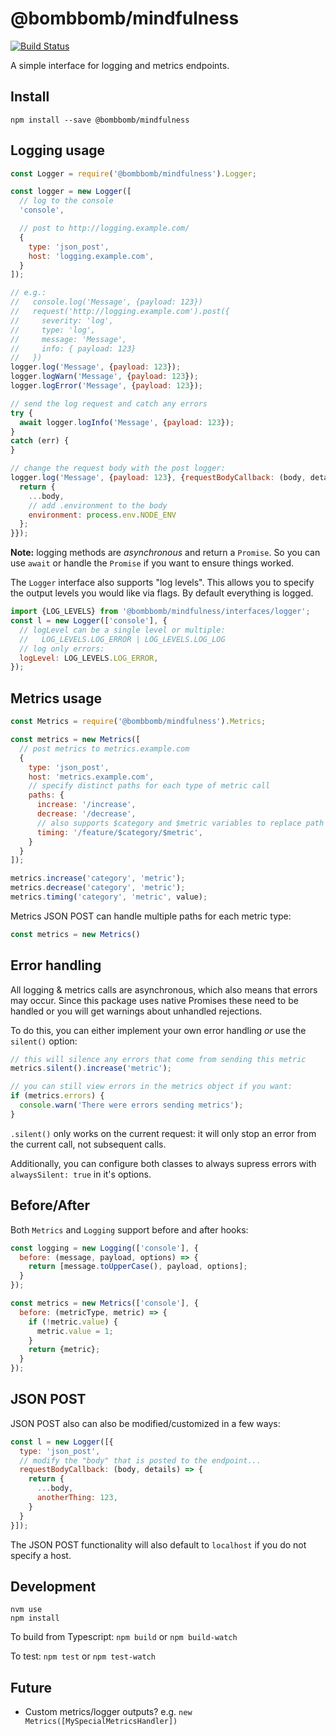 # @bombbomb/mindfulness

[![Build Status](https://travis-ci.com/bombbomb/mindfulness.svg?token=U5j8RScQzx1HwkBzxicx&branch=master)](https://travis-ci.com/bombbomb/mindfulness)

A simple interface for logging and metrics endpoints.

## Install

    npm install --save @bombbomb/mindfulness

## Logging usage

```javascript
const Logger = require('@bombbomb/mindfulness').Logger;

const logger = new Logger([
  // log to the console
  'console',

  // post to http://logging.example.com/
  {
    type: 'json_post',
    host: 'logging.example.com',
  }
]);

// e.g.:
//   console.log('Message', {payload: 123})
//   request('http://logging.example.com').post({
//     severity: 'log',
//     type: 'log',
//     message: 'Message',
//     info: { payload: 123}
//   })
logger.log('Message', {payload: 123});
logger.logWarn('Message', {payload: 123});
logger.logError('Message', {payload: 123});

// send the log request and catch any errors
try {
  await logger.logInfo('Message', {payload: 123});
}
catch (err) {
}

// change the request body with the post logger:
logger.log('Message', {payload: 123}, {requestBodyCallback: (body, details) => {
  return {
    ...body,
    // add .environment to the body
    environment: process.env.NODE_ENV
  };
}});
```

**Note:** logging methods are _asynchronous_ and return a `Promise`. So you can use `await` or handle the `Promise` if you want to ensure things worked.

The `Logger` interface also supports "log levels". This allows you to specify the output levels you would like via flags. By default everything is logged.

```javascript
import {LOG_LEVELS} from '@bombbomb/mindfulness/interfaces/logger';
const l = new Logger(['console'], {
  // logLevel can be a single level or multiple:
  //   LOG_LEVELS.LOG_ERROR | LOG_LEVELS.LOG_LOG
  // log only errors:
  logLevel: LOG_LEVELS.LOG_ERROR,
});
```

## Metrics usage

```javascript
const Metrics = require('@bombbomb/mindfulness').Metrics;

const metrics = new Metrics([
  // post metrics to metrics.example.com
  {
    type: 'json_post',
    host: 'metrics.example.com',
    // specify distinct paths for each type of metric call
    paths: {
      increase: '/increase',
      decrease: '/decrease',
      // also supports $category and $metric variables to replace path with those items
      timing: '/feature/$category/$metric',
    }
  }
]);

metrics.increase('category', 'metric');
metrics.decrease('category', 'metric');
metrics.timing('category', 'metric', value);
```

Metrics JSON POST can handle multiple paths for each metric type:

```javascript
const metrics = new Metrics()
```

## Error handling

All logging & metrics calls are asynchronous, which also means that errors may occur. Since this package uses native Promises these need to be handled or you will get warnings about unhandled rejections.

To do this, you can either implement your own error handling _or_ use the `silent()` option:

```javascript
// this will silence any errors that come from sending this metric
metrics.silent().increase('metric');

// you can still view errors in the metrics object if you want:
if (metrics.errors) {
  console.warn('There were errors sending metrics');
}
```

`.silent()` only works on the current request: it will only stop an error from the current call, not subsequent calls.

Additionally, you can configure both classes to always supress errors with `alwaysSilent: true` in it's options.

## Before/After

Both `Metrics` and `Logging` support before and after hooks:

```javascript
const logging = new Logging(['console'], {
  before: (message, payload, options) => {
    return [message.toUpperCase(), payload, options];
  }
});

const metrics = new Metrics(['console'], {
  before: (metricType, metric) => {
    if (!metric.value) {
      metric.value = 1;
    }
    return {metric};
  }
});
```

## JSON POST

JSON POST also can also be modified/customized in a few ways:

```javascript
const l = new Logger([{
  type: 'json_post',
  // modify the "body" that is posted to the endpoint...
  requestBodyCallback: (body, details) => {
    return {
      ...body,
      anotherThing: 123,
    }
  }
}]);
```

The JSON POST functionality will also default to `localhost` if you do not specify a host.

## Development

```
nvm use
npm install
```

To build from Typescript: `npm build` or `npm build-watch`

To test: `npm test` or `npm test-watch`

## Future

* Custom metrics/logger outputs? e.g. `new Metrics([MySpecialMetricsHandler])`
